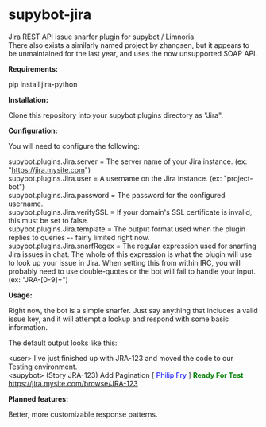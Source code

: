 supybot-jira
============

Jira REST API issue snarfer plugin for supybot / Limnoria.<br />
There also exists a similarly named project by zhangsen, but it appears to be unmaintained for the last year, and uses the now unsupported SOAP API.<br />

<b>Requirements:</b>

pip install jira-python<br />

<b>Installation:</b>

Clone this repository into your supybot plugins directory as "Jira".<br />

<b>Configuration:</b>

You will need to configure the following:<br />

supybot.plugins.Jira.server = The server name of your Jira instance. (ex: "<a>https://jira.mysite.com</a>")<br />
supybot.plugins.Jira.user   = A username on the Jira instance. (ex: "project-bot")<br />
supybot.plugins.Jira.password = The password for the configured username.<br />
supybot.plugins.Jira.verifySSL = If your domain's SSL certificate is invalid, this must be set to false.<br />
supybot.plugins.Jira.template = The output format used when the plugin replies to queries -- fairly limited right now.<br />
supybot.plugins.Jira.snarfRegex = The regular expression used for snarfing Jira issues in chat. The whole of this expression is what the plugin will use to look up your issue in Jira. When setting this from within IRC, you will probably need to use double-quotes or the bot will fail to handle your input. (ex: "JRA-[0-9]+")<br />

<b>Usage:</b>

Right now, the bot is a simple snarfer. Just say anything that includes a valid issue key, and it will attempt a lookup and respond with some basic information.<br />

The default output looks like this:<br />

&lt;user&gt; I've just finished up with JRA-123 and moved the code to our Testing environment.<br />
&lt;supybot&gt; (Story JRA-123) Add Pagination [ <font color="blue">Philip Fry</font> ] <font color="green"><b>Ready For Test</b></font> <a>https://jira.mysite.com/browse/JRA-123</a><br />

<b>Planned features:</b>

Better, more customizable response patterns.<br />
